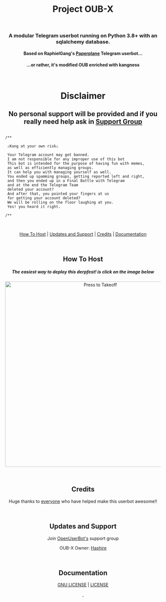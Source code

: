 
<h1 align="center"> Project OUB-X</h1><p align="center">&nbsp;</p>
<h3 align="center">A modular Telegram userbot running on Python 3.8+ with an sqlalchemy database.</h3>
<h4 align="center">Based on RaphielGang's <a href="https://github.com/RaphielGang/Telegram-UserBot">Paperplane</a> Telegram userbot...</h4>
<h4 align="center">...or rather, it's modified OUB enriched with kangness</h4>
<p align="center">&nbsp;</p>
<h1 align="center"> Disclaimer</h1>

<h2 align="center">No personal support will be provided and if you really need help ask in <a href="#updates-and-support">Support Group</a></h2>

      
          
   ```

/**

    ⚠️Kang at your own risk⚠️
          
    Your Telegram account may get banned.
    I am not responsible for any improper use of this bot
    This bot is intended for the purpose of having fun with memes,
    as well as efficiently managing groups.
    It can help you with managing yourself as well.
    You ended up spamming groups, getting reported left and right,
    and then you ended up in a Final Battle with Telegram
    and at the end the Telegram Team
    deleted your account?
    And after that, you pointed your fingers at us
    for getting your account deleted?
    We will be rolling on the floor laughing at you.
    Yes! you heard it right.
    
/**
```
<p align="center">&nbsp;</p>
<p align="center"><a href="#how-to-host">How To Host</a> | <a href="#updates-and-support">Updates and Support</a> | <a href="#credits">Credits</a> | <a href="#Documentation">Documentation</a></p>
<p align="center">&nbsp;</p>
<h2 align="center">How To Host</h2>
<h5 align="center">The easiest way to deploy this derpfest! is click on the image below</h5>
<p align="center"><a href="https://heroku.com/deploy?template=https://github.com/code-rgb/OUB-X/tree/sql-extended"><img src="https://telegra.ph/file/843716e2e694b3505cf9e.jpg" alt="Press to Takeoff" height="600" width="600"></a></p>
<p align="center">&nbsp;</p>
<h2 align="center">Credits</h2>
<p align="center">Huge thanks to <a href="https://github.com/code-rgb/OUB-X/graphs/contributors">everyone</a> who have helped make this userbot awesome!!</p>
<p align="center">&nbsp;</p>
<h2 align="center">Updates and Support</h2>
<p align="center">Join <a href="https://t.me/OUBspam">OpenUserBot's</a> support group</p>
<p align="center">OUB-X Owner: <a href="https://t.me/deleteduser420">Hashire</a></p>
<p align="center">&nbsp;</p>
<h2 align="center">Documentation</h2>
<p align="center"><a href="https://www.gnu.org/licenses/gpl-3.0.txt">GNU LICENSE</a> | <a href="https://github.com/code-rgb/OUB-X/blob/sql-extended/LICENSE">LICENSE</p>
<p align="center">&nbsp;</p>


